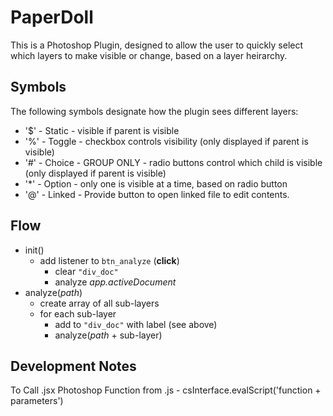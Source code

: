# PaperDoll

This is a Photoshop Plugin, designed to allow the user to quickly select which layers to make visible or change, based on a layer heirarchy.

## Symbols

The following symbols designate how the plugin sees different layers:

- '$' - Static - visible if parent is visible
- '%' - Toggle - checkbox controls visibility (only displayed if parent is visible)
- '#' - Choice - GROUP ONLY - radio buttons control which child is visible (only displayed if parent is visible)
- '*' - Option - only one is visible at a time, based on radio button
- '@' - Linked - Provide button to open linked file to edit contents.

## Flow

* init()
    - add listener to `btn_analyze` (**click**)
        - clear `"div_doc"`
        - analyze *app.activeDocument*
* analyze(*path*)
    - create array of all sub-layers
    - for each sub-layer
        - add to `"div_doc"` with label (see above)
        - analyze(*path* + sub-layer)

## Development Notes

To Call .jsx Photoshop Function from .js - csInterface.evalScript('function + parameters')